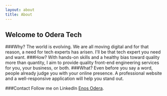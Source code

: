 ```yaml
---
layout: about
title: About
---
```


## Welcome to Odera Tech

###Why?
The world is evolving. We are all moving digital and for that reason, a need for tech experts has arisen. I'll be that tech expert you need and want.
###How?
With hands-on skills and a healthy bias toward quality more than quantity, I aim to provide quality front-end engineering services for you, your business, or both.
###What?
Even before you say a word, people already judge you with your online presence. A professional website and a well-responsive application will help you stand out. 

###Contact
Follow me on LinkedIn [Enos Odera](https://www.linkedin.com/in/enos-odera-b2b-saas-copywriter/).
